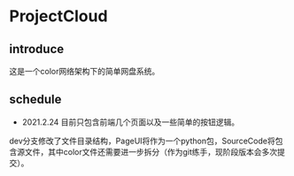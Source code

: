 # ProjectCloud

## introduce

这是一个color网络架构下的简单网盘系统。

## schedule

- 2021.2.24 目前只包含前端几个页面以及一些简单的按钮逻辑。

dev分支修改了文件目录结构，PageUI将作为一个python包，SourceCode将包含源文件，其中color文件还需要进一步拆分（作为git练手，现阶段版本会多次提交）。


